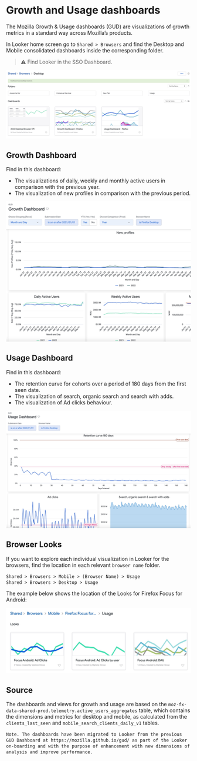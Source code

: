 # Growth and Usage dashboards

The Mozilla Growth & Usage dashboards (GUD) are visualizations of growth metrics in a standard way across Mozilla’s products.

In Looker home screen go to `Shared > Browsers` and find the Desktop and Mobile consolidated dashboards inside the corresponding folder.

> ⚠️ Find Looker in the SSO Dashboard.

![](../../assets/Looker_screenshots/browsers_desktop.jpg)


## Growth Dashboard

Find in this dashboard:
- The visualizations of daily, weekly and monthly active users in comparison with the previous year.
- The visualization of new profiles in comparison with the previous period.

![Growth dashboard](../../assets/Looker_screenshots/browsers_growth.jpg)

## Usage Dashboard

Find in this dashboard:
- The retention curve for cohorts over a period of 180 days from the first seen date.
- The visualization of search, organic search and search with adds.
- The visualization of Ad clicks behaviour.

![Usage dashboard](../../assets/Looker_screenshots/browsers_usage.jpg)

## Browser Looks

If you want to explore each individual visualization in Looker for the browsers, find the location in each relevant `browser name` folder.

	Shared > Browsers > Mobile > (Browser Name) > Usage
	Shared > Browsers > Desktop > Usage

The example below shows the location of the Looks for Firefox Focus for Android:

![](../../assets/Looker_screenshots/browsers_usage_views.jpg)

## Source
The dashboards and views for growth and usage are based on the `moz-fx-data-shared-prod.telemetry.active_users_aggregates` table, which contains the dimensions and metrics for desktop and mobile, as calculated from the `clients_last_seen` and `mobile_search_clients_daily_v1` tables.

	Note. The dashboards have been migrated to Looker from the previous GUD Dashboard at https://mozilla.github.io/gud/ as part of the Looker on-boarding and with the purpose of enhancement with new dimensions of analysis and improve performance.
